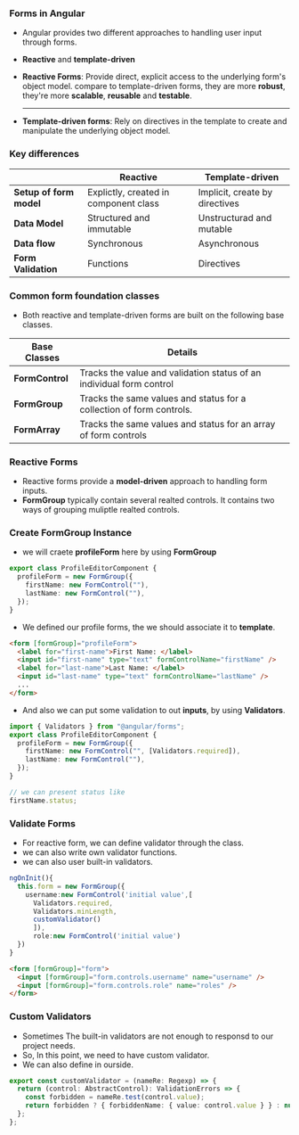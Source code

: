### Forms in Angular

- Angular provides two different approaches to handling user input through forms.
- **Reactive** and **template-driven**

- **Reactive Forms**: Provide direct, explicit access to the underlying form's object model.
  compare to template-driven forms, they are more **robust**, they're more **scalable**, **reusable** and **testable**.
  <hr />
- **Template-driven forms**: Rely on directives in the template to create and manipulate the underlying object model.

### Key differences

|                         | Reactive                              | Template-driven                |
| ----------------------- | ------------------------------------- | ------------------------------ |
| **Setup of form model** | Explictly, created in component class | Implicit, create by directives |
| **Data Model**          | Structured and immutable              | Unstructurad and mutable       |
| **Data flow**           | Synchronous                           | Asynchronous                   |
| **Form Validation**     | Functions                             | Directives                     |

### Common form foundation classes

- Both reactive and template-driven forms are built on the following base classes.

| Base Classes    | Details                                                              |
| --------------- | -------------------------------------------------------------------- |
| **FormControl** | Tracks the value and validation status of an individual form control |
| **FormGroup**   | Tracks the same values and status for a collection of form controls. |
| **FormArray**   | Tracks the same values and status for an array of form controls      |

### Reactive Forms

- Reactive forms provide a **model-driven** approach to handling form inputs.
- **FormGroup** typically contain several realted controls. It contains two ways of grouping muliptle realted controls.

### Create FormGroup Instance

- we will craete **profileForm** here by using **FormGroup**

```ts
export class ProfileEditorComponent {
  profileForm = new FormGroup({
    firstName: new FormControl(""),
    lastName: new FormControl(""),
  });
}
```

- We defined our profile forms, the we should associate it to **template**.

```html
<form [formGroup]="profileForm">
  <label for="first-name">First Name: </label>
  <input id="first-name" type="text" formControlName="firstName" />
  <label for="last-name">Last Name: </label>
  <input id="last-name" type="text" formControlName="lastName" />
  ...
</form>
```

- And also we can put some validation to out **inputs**, by using **Validators**.

```ts
import { Validators } from "@angular/forms";
export class ProfileEditorComponent {
  profileForm = new FormGroup({
    firstName: new FormControl("", [Validators.required]),
    lastName: new FormControl(""),
  });
}

// we can present status like
firstName.status;
```

### Validate Forms

- For reactive form, we can define validator through the class.
- we can also write own validator functions.
- we can also user built-in validators.

```ts
ngOnInit(){
  this.form = new FormGroup({
    username:new FormControl('initial value',[
      Validators.required,
      Validators.minLength,
      customValidator()
      ]),
      role:new FormControl('initial value')
  })
}

```

```html
<form [formGroup]="form">
  <input [formGroup]="form.controls.username" name="username" />
  <input [formGroup]="form.controls.role" name="roles" />
</form>
```

### Custom Validators

- Sometimes The built-in validators are not enough to responsd to our project needs.
- So, In this point, we need to have custom validator.
- We can also define in ourside.

```ts
export const customValidator = (nameRe: Regexp) => {
  return (control: AbstractControl): ValidationErrors => {
    const forbidden = nameRe.test(control.value);
    return forbidden ? { forbiddenName: { value: control.value } } : null;
  };
};
```
